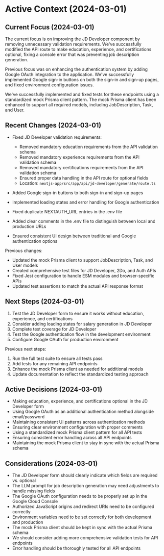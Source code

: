 # Active Context (2024-03-01)

## Current Focus (2024-03-01)

The current focus is on improving the JD Developer component by removing unnecessary validation requirements. We've successfully modified the API route to make education, experience, and certifications optional, fixing a console error that was preventing job description generation.

Previous focus was on enhancing the authentication system by adding Google OAuth integration to the application. We've successfully implemented Google sign-in buttons on both the sign-in and sign-up pages, and fixed environment configuration issues.

We've successfully implemented and fixed tests for these endpoints using a standardized mock Prisma client pattern. The mock Prisma client has been enhanced to support all required models, including JobDescription, Task, and User.

## Recent Changes (2024-03-01)

- Fixed JD Developer validation requirements:

  - Removed mandatory education requirements from the API validation schema
  - Removed mandatory experience requirements from the API validation schema
  - Removed mandatory certifications requirements from the API validation schema
  - Ensured proper data handling in the API route for optional fields
  - Location: `nextjs-app/src/app/api/jd-developer/generate/route.ts`

- Added Google sign-in buttons to both sign-in and sign-up pages
- Implemented loading states and error handling for Google authentication
- Fixed duplicate NEXTAUTH_URL entries in the .env file
- Added clear comments in the .env file to distinguish between local and production URLs
- Ensured consistent UI design between traditional and Google authentication options

Previous changes:

- Updated the mock Prisma client to support JobDescription, Task, and User models
- Created comprehensive test files for JD Developer, 2Do, and Auth APIs
- Fixed Jest configuration to handle ESM modules and browser-specific APIs
- Updated test assertions to match the actual API response format

## Next Steps (2024-03-01)

1. Test the JD Developer form to ensure it works without education, experience, and certifications
2. Consider adding loading states for salary generation in JD Developer
3. Complete test coverage for JD Developer
4. Test the Google authentication flow in the development environment
5. Configure Google OAuth for production environment

Previous next steps:

1. Run the full test suite to ensure all tests pass
2. Add tests for any remaining API endpoints
3. Enhance the mock Prisma client as needed for additional models
4. Update documentation to reflect the standardized testing approach

## Active Decisions (2024-03-01)

- Making education, experience, and certifications optional in the JD Developer form
- Using Google OAuth as an additional authentication method alongside email/password
- Maintaining consistent UI patterns across authentication methods
- Ensuring clear environment configuration with proper comments
- Using a standardized mock Prisma client pattern for all API tests
- Ensuring consistent error handling across all API endpoints
- Maintaining the mock Prisma client to stay in sync with the actual Prisma schema

## Considerations (2024-03-01)

- The JD Developer form should clearly indicate which fields are required vs. optional
- The LLM prompt for job description generation may need adjustments to handle missing fields
- The Google OAuth configuration needs to be properly set up in the Google Cloud Console
- Authorized JavaScript origins and redirect URIs need to be configured correctly
- Environment variables need to be set correctly for both development and production
- The mock Prisma client should be kept in sync with the actual Prisma schema
- We should consider adding more comprehensive validation tests for API endpoints
- Error handling should be thoroughly tested for all API endpoints
